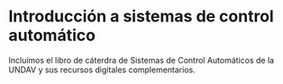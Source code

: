 # Introducción a sistemas de control automático

Incluímos el libro de cáterdra de Sistemas de Control Automáticos de la UNDAV y sus recursos digitales complementarios.
